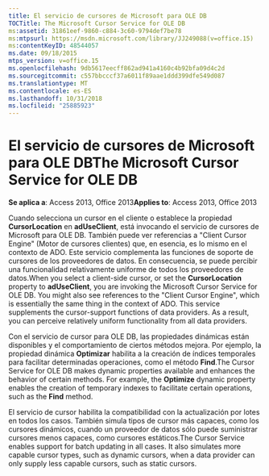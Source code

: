 ```yaml
---
title: El servicio de cursores de Microsoft para OLE DB
TOCTitle: The Microsoft Cursor Service for OLE DB
ms:assetid: 31861eef-9860-c884-3c60-9794def7be78
ms:mtpsurl: https://msdn.microsoft.com/library/JJ249088(v=office.15)
ms:contentKeyID: 48544057
ms.date: 09/18/2015
mtps_version: v=office.15
ms.openlocfilehash: 9db5617eecff862ad941a4160c4b92bfa09d4c2d
ms.sourcegitcommit: c557bbcccf37a6011f89aae1ddd399dfe549d087
ms.translationtype: MT
ms.contentlocale: es-ES
ms.lasthandoff: 10/31/2018
ms.locfileid: "25885923"
---
```

# <a name="the-microsoft-cursor-service-for-ole-db"></a><span data-ttu-id="ec147-102">El servicio de cursores de Microsoft para OLE DB</span><span class="sxs-lookup"><span data-stu-id="ec147-102">The Microsoft Cursor Service for OLE DB</span></span>


<span data-ttu-id="ec147-103">**Se aplica a**: Access 2013, Office 2013</span><span class="sxs-lookup"><span data-stu-id="ec147-103">**Applies to**: Access 2013, Office 2013</span></span>

<span data-ttu-id="ec147-p101">Cuando selecciona un cursor en el cliente o establece la propiedad **CursorLocation** en **adUseClient**, está invocando el servicio de cursores de Microsoft para OLE DB. También puede ver referencias a "Client Cursor Engine" (Motor de cursores clientes) que, en esencia, es lo mismo en el contexto de ADO. Este servicio complementa las funciones de soporte de cursores de los proveedores de datos. En consecuencia, se puede percibir una funcionalidad relativamente uniforme de todos los proveedores de datos.</span><span class="sxs-lookup"><span data-stu-id="ec147-p101">When you select a client-side cursor, or set the **CursorLocation** property to **adUseClient**, you are invoking the Microsoft Cursor Service for OLE DB. You might also see references to the "Client Cursor Engine", which is essentially the same thing in the context of ADO. This service supplements the cursor-support functions of data providers. As a result, you can perceive relatively uniform functionality from all data providers.</span></span>

<span data-ttu-id="ec147-p102">Con el servicio de cursor para OLE DB, las propiedades dinámicas están disponibles y el comportamiento de ciertos métodos mejora. Por ejemplo, la propiedad dinámica **Optimizar** habilita a la creación de índices temporales para facilitar determinadas operaciones, como el método **Find**.</span><span class="sxs-lookup"><span data-stu-id="ec147-p102">The Cursor Service for OLE DB makes dynamic properties available and enhances the behavior of certain methods. For example, the **Optimize** dynamic property enables the creation of temporary indexes to facilitate certain operations, such as the **Find** method.</span></span>

<span data-ttu-id="ec147-p103">El servicio de cursor habilita la compatibilidad con la actualización por lotes en todos los casos. También simula tipos de cursor más capaces, como los cursores dinámicos, cuando un proveedor de datos sólo puede suministrar cursores menos capaces, como cursores estáticos.</span><span class="sxs-lookup"><span data-stu-id="ec147-p103">The Cursor Service enables support for batch updating in all cases. It also simulates more capable cursor types, such as dynamic cursors, when a data provider can only supply less capable cursors, such as static cursors.</span></span>

